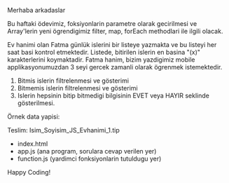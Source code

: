 Merhaba arkadaslar

Bu haftaki ödevimiz, foksiyonlarin parametre olarak gecirilmesi ve Array'lerin yeni ögrendigimiz filter, map, forEach methodlari ile ilgili olacak.

Ev hanimi olan Fatma günlük islerini bir listeye yazmakta ve bu listeyi her saat basi kontrol etmektedir. Listede, bitirilen islerin en basina "(x)" karakterlerini koymaktadir. Fatma hanim, bizim yazdigimiz mobile applikasyonumuzdan 3 seyi gercek zamanli olarak ögrenmek istemektedir.

1) Bitmis islerin filtrelenmesi ve gösterimi
2) Bitmemis islerin filtrelenmesi ve gösterimi
3) Islerin hepsinin bitip bitmedigi bilgisinin EVET veya HAYIR seklinde gösterilmesi.

Örnek data yapisi:



Teslim:
Isim_Soyisim_JS_Evhanimi_1.tip
- index.html
- app.js (ana program, sorulara cevap verilen yer)
- function.js (yardimci fonksiyonlarin tutuldugu yer)

Happy Coding!